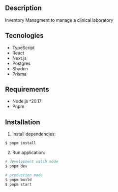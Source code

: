 ## Description

Inventory Managment to manage a clinical laboratory

## Tecnologies

- TypeScript
- React
- Next.js
- Postgres
- Shadcn
- Prisma

## Requirements

- Node.js ^20.17
- Pnpm

## Installation

1. Install dependencies:

```bash
$ pnpm install
```

2. Run application:

```bash
# development watch mode
$ pnpm dev

# production mode
$ pnpm build
$ pnpm start
```
